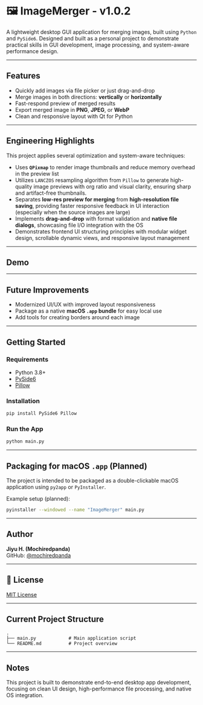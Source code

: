 # 🖼️ ImageMerger - v1.0.2

A lightweight desktop GUI application for merging images, built using `Python` and `PySide6`.
Designed and built as a personal project to demonstrate practical skills in GUI development, image processing, and system-aware performance design.

---

## Features

- Quickly add images via file picker or just drag-and-drop
- Merge images in both directions: **vertically** or **horizontally**
- Fast-respond preview of merged results
- Export merged image in **PNG**, **JPEG**, or **WebP**
- Clean and responsive layout with Qt for Python

---

## Engineering Highlights

This project applies several optimization and system-aware techniques:

- Uses **`QPixmap`** to render image thumbnails and reduce memory overhead in the preview list
- Utilizes `LANCZOS` resampling algorithm from `Pillow` to generate high-quality image previews with org ratio and visual clarity, ensuring sharp and artifact-free thumbnails.
- Separates **low-res preview for merging** from **high-resolution file saving**, providing faster responsive feedback in UI interaction (especially when the source images are large) 
- Implements **drag-and-drop** with format validation and **native file dialogs**, showcasing file I/O integration with the OS
- Demonstrates frontend UI structuring principles with modular widget design, scrollable dynamic views, and responsive layout management

---

## Demo

<!-- To be updated in the next modern UI version -->

---

## Future Improvements

- Modernized UI/UX with improved layout responsiveness
- Package as a native **macOS `.app` bundle** for easy local use
- Add tools for creating borders around each image

---

## Getting Started

### Requirements

- Python 3.8+
- [PySide6](https://pypi.org/project/PySide6/)
- [Pillow](https://pypi.org/project/Pillow/)

### Installation

```bash
pip install PySide6 Pillow
```

### Run the App

```bash
python main.py
```

---

## Packaging for macOS `.app` (Planned)

The project is intended to be packaged as a double-clickable macOS application using `py2app` or `PyInstaller`.

Example setup (planned):

```bash
pyinstaller --windowed --name "ImageMerger" main.py
```

---

## Author

**Jiyu H. (Mochiredpanda)**  
GitHub: [@mochiredpanda](https://github.com/mochiredpanda)

---

## 📄 License

[MIT License](LICENSE)

---

## Current Project Structure

```
.
├── main.py            # Main application script
└── README.md          # Project overview
```

---

## Notes

This project is built to demonstrate end-to-end desktop app development, focusing on clean UI design, high-performance file processing, and native OS integration.